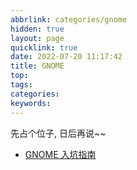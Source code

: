 ```yaml
---
abbrlink: categories/gnome
hidden: true
layout: page
quicklink: true
date: 2022-07-20 11:17:42
title: GNOME
top:
tags:
categories:
keywords:
---
```

先占个位子, 日后再说~~

- [GNOME 入坑指南](/posts/gnome/guide)
